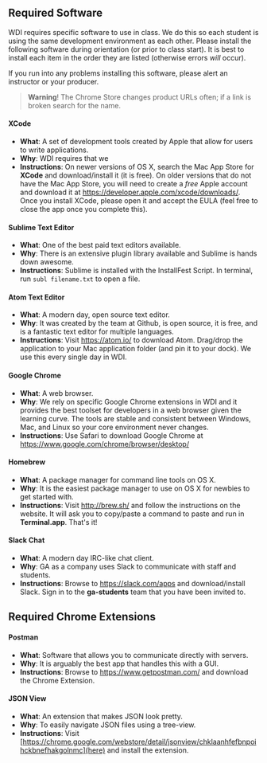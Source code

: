 

## Required Software

WDI requires specific software to use in class. We do this so each student is using the same development environment as each other. Please install the following software during orientation (or prior to class start). It is best to install each item in the order they are listed (otherwise errors *will* occur).

If you run into any problems installing this software, please alert an instructor or your producer.

> **Warning**! The Chrome Store changes product URLs often; if a link is broken search for the name.

#### XCode

* **What**: A set of development tools created by Apple that allow for users to write applications.
* **Why**: WDI requires that we
* **Instructions**: On newer versions of OS X, search the Mac App Store for **XCode** and download/install it (it is free). On older versions that do not have the Mac App Store, you will need to create a *free* Apple account and download it at https://developer.apple.com/xcode/downloads/. Once you install XCode, please open it and accept the EULA (feel free to close the app once you complete this).


#### Sublime Text Editor

* **What**: One of the best paid text editors available.
* **Why**: There is an extensive plugin library available and Sublime is hands down awesome.
* **Instructions**: Sublime is installed with the InstallFest Script. In terminal, run `subl filename.txt` to open a file.

#### Atom Text Editor

* **What**: A modern day, open source text editor.
* **Why**: It was created by the team at Github, is open source, it is free, and is a fantastic text editor for multiple languages.
* **Instructions**: Visit https://atom.io/ to download Atom. Drag/drop the application to your Mac application folder (and pin it to your dock). We use this every single day in WDI.




#### Google Chrome

* **What**: A web browser.
* **Why**: We rely on specific Google Chrome extensions in WDI and it provides the best toolset for developers in a web browser given the learning curve. The tools are stable and consistent between Windows, Mac, and Linux so your core environment never changes.
* **Instructions**: Use Safari to download Google Chrome at https://www.google.com/chrome/browser/desktop/

#### Homebrew

* **What**: A package manager for command line tools on OS X.
* **Why**: It is the easiest package manager to use on OS X for newbies to get started with.
* **Instructions**: Visit http://brew.sh/ and follow the instructions on the website. It will ask you to copy/paste a command to paste and run in **Terminal.app**. That's it!

#### Slack Chat

* **What**: A modern day IRC-like chat client.
* **Why**: GA as a company uses Slack to communicate with staff and students.
* **Instructions**: Browse to https://slack.com/apps and download/install Slack. Sign in to the **ga-students** team that you have been invited to.

## Required Chrome Extensions

#### Postman

* **What**: Software that allows you to communicate directly with servers.
* **Why**: It is arguably the best app that handles this with a GUI.
* **Instructions**: Browse to https://www.getpostman.com/ and download the Chrome Extension.


#### JSON View

* **What**: An extension that makes JSON look pretty.
* **Why**: To easily navigate JSON files using a tree-view.
* **Instructions**: Visit [https://chrome.google.com/webstore/detail/jsonview/chklaanhfefbnpoihckbnefhakgolnmc](here) and install the extension.
